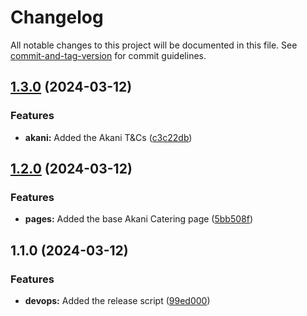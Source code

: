 # Changelog

All notable changes to this project will be documented in this file. See [commit-and-tag-version](https://github.com/absolute-version/commit-and-tag-version) for commit guidelines.

## [1.3.0](https://github.com/entrostat/ag-public/compare/v1.2.0...v1.3.0) (2024-03-12)


### Features

* **akani:** Added the Akani T&Cs ([c3c22db](https://github.com/entrostat/ag-public/commit/c3c22db2c8a33416f9a49bb5b28c51a08b6c4c39))

## [1.2.0](https://github.com/entrostat/ag-public/compare/v1.1.0...v1.2.0) (2024-03-12)


### Features

* **pages:** Added the base Akani Catering page ([5bb508f](https://github.com/entrostat/ag-public/commit/5bb508f967ec5837301cfaef8ba88cebc42d46b4))

## 1.1.0 (2024-03-12)


### Features

* **devops:** Added the release script ([99ed000](https://github.com/entrostat/ag-public/commit/99ed0003fd0ce77b2420bade8d91e5b9846a81f1))
